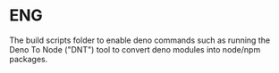 # ENG

The build scripts folder to enable deno commands such as
running the Deno To Node ("DNT") tool to convert deno modules
into node/npm packages.
